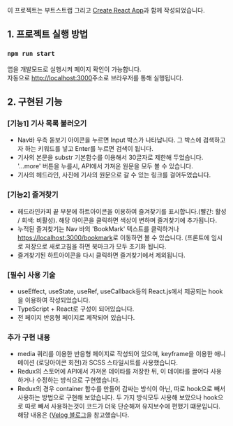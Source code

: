 이 프로젝트는 부트스트랩 그리고 [Create React App](https://github.com/facebook/create-react-app)과 함께 작성되었습니다.

## 1. 프로젝트 실행 방법

### `npm run start`

앱을 개발모드로 실행시켜 페이지 확인이 가능합니다.<br />
자동으로 [http://localhost:3000](http://localhost:3000)주소로 브라우저를 통해 실행됩니다.

## 2. 구현된 기능

### [기능1] 기사 목록 불러오기
* Nav바 우측 돋보기 아이콘을 누르면 Input 박스가 나타납니다. 그 박스에 검색하고자 하는 키워드를 넣고 Enter를 누르면 검색이 됩니다.
* 기사의 본문을 substr 기본함수를 이용해서 30글자로 제한해 두었습니다. '...more' 버튼을 누를시, API에서 가져온 원문을 모두 볼 수 있습니다.
* 기사의 헤드라인, 사진에 기사의 원문으로 갈 수 있는 링크를 걸어두었습니다.

### [기능2] 즐겨찾기
* 헤드라인카피 끝 부분에 하트아이콘을 이용하여 즐겨찾기를 표시합니다.(빨간: 활성 / 회색: 비활성). 해당 아이콘을 클릭하면 색상이 변하며 즐겨찾기에 추가됩니다.
* 누적된 즐겨찾기는 Nav 바의 'BookMark' 텍스트를 클릭하거나 [https://localhost:3000/bookmark](https://localhost:3000/bookmark)로 이동하면 볼 수 있습니다. (프론트에 임시로 저장으로 새로고침을 하면 북마크가 모두 초기화 됩니다.
* 즐겨찾기된 하트아이콘을 다시 클릭하면 즐겨찾기에서 제외됩니다.

### [필수] 사용 기술
* useEffect, useState, useRef, useCallback등의 React.js에서 제공되는 hook을 이용하여 작성되었습니다.
* TypeScript + React로 구성이 되어있습니다.
* 전 페이지 반응형 페이지로 제작되어 있습니다.

### 추가 구현 내용
* media 쿼리를 이용한 반응형 페이지로 작성되어 있으며, keyframe을 이용한 애니메이션 (로딩아이콘 회전)과 SCSS 스타일시트를 사용했습니다.
* Redux의 스토어에 API에서 가져온 데이타를 저장한 뒤, 이 데이타를 끌어다 사용하거나 수정하는 방식으로 구현했습니다.
* Redux의 경우 container 함수를 만들어 감싸는 방식이 아닌, 따로 hook으로 빼서 사용하는 방법으로 구현해 보았습니다. 두 가지 방식모두 사용해 보았으나 hook으로 따로 빼서 사용하는것이 코드가 더욱 단순해져 유지보수에 편했기 떄문입니다. 해당 내용은 ([Velog 블로그](https://velog.io/@velopert/use-typescript-and-redux-like-a-pro)을 참고했습니다.
